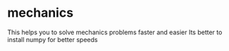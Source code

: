 # mechanics
This helps you to solve mechanics problems faster and easier
Its better to install numpy for better speeds
